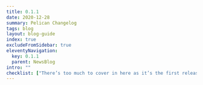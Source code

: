 ```yaml
---
title: 0.1.1
date: 2020-12-28
summary: Pelican Changelog
tags: blog
layout: blog-guide
index: true
excludeFromSidebar: true
eleventyNavigation:
  key: 0.1.1
  parent: NewsBlog
intro: ""
checklist: ["There’s too much to cover in here as it’s the first release of Pelican. We aren’t going to stop, but we’re going to continually improve Pelican and fix bugs."]
---
```


